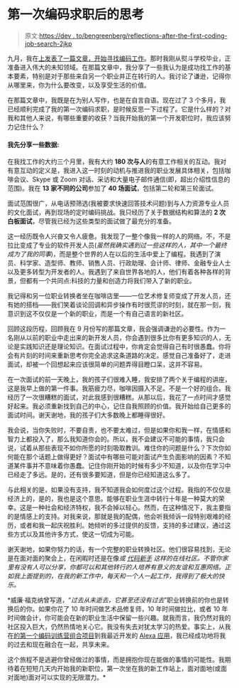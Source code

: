 # 第一次编码求职后的思考

> 原文:[https://dev . to/bengreenberg/reflections-after-the-first-coding-job-search-2jkp](https://dev.to/bengreenberg/reflections-after-the-first-coding-job-search-2jkp)

九月，我在[上发表了一篇文章，开始寻找编码工作](https://dev.to/benhayehudi/beginning-the-coding-job-search)。那时我刚从熨斗学校毕业，正准备进入伟大的未知领域。在那篇文章中，我分享了一些我认为是成功找工作的基本要素，特别是对于那些来自另一个职业并正在转行的人。我讨论了谦逊，记得你从哪里来，你为什么要改变，以及享受生活的价值。

在那篇文章中，我既是在为别人写作，也是在自言自语。现在过了 3 个多月，我已经顺利完成了我的第一次编码求职，是时候反思一下过程了。它是什么样的？对我和其他人来说，有哪些重要的收获？当我开始我的第一个开发职位时，我应该努力记住什么？

#### 我先分享一些数据:

在我找工作的大约三个月里，我有大约 **180 次与人**的有意工作相关的互动。我对有意互动的定义是，我进入这一时刻的动机与推进我的职业发展具体相关，包括咖啡会议、Skype 或 Zoom 对话、采访和大量电子邮件通信(即，超出介绍性信息的范围)。我在 **13 家不同的公司**参加了 **40 场面试**，包括第二轮和第三轮面试。

面试范围很广，从电话预筛选(我被要求快速回答技术问题)到与人力资源专业人员的文化面试，再到现场的定时编码挑战。我只经历了关于数据结构和算法的 **2 次白板面试**，尽管我已经为这些类型的面试做了最充分的准备。

这一经历既令人兴奋又令人疲惫。我发现了一整个像我一样的人的网络。不，不是拉比变成了专业的软件开发人员(*虽然我确实遇到过一些这样的人，其中一个最终成为了我的同事*)，而是整个世界的人在以后的生活中爱上了编程。我遇到了演员、科学家、造型师、教师、销售人员、行政助理、会计师、律师、金融专业人士以及更多转型为开发者的人。我遇到了来自世界各地的人，他们有着各种各样的背景，但都有一个共同点:科技的力量和创造力将我们带入了新的职业。

我记得和另一位职业转换者坐在咖啡店里——一位艺术修复师变成了开发人员，还有她的搭档——我们笑着谈论回调和异步操作有时很荒谬的时刻，就在那一刻，我意识到这不仅仅是一个新的职业，而是一个有自己语言的新社区。

回顾这段历程，回顾我在 9 月份写的那篇文章，我会强调谦逊的必要性。作为一名刚从以前的职业中走出来的新开发人员，你会遇到很多比你有更多知识的人，无论是实践知识还是理论知识。在面试过程中，你肯定会觉得自己有时很愚蠢。你将会有片刻的时间来重新思考你完全追求这条道路的决定。感觉自己准备好了，走进面试，却被一个回想起来应该很简单的问题弄得目瞪口呆，这并不容易。

在一次面试的前一天晚上，我的孩子们很难入睡，我安排了两个关于编程的讲座，这是我早上做的第一件事。我筋疲力尽，咖啡因摄入不足。不是一个好的组合。我经历了一次很糟糕的面试，对此我感到很糟糕。从那以后，我花了一点时间才感觉好起来。我必须重新找到自己的中心，记住自我照顾的价值。我开始给自己更多的面试时间。谢天谢地，我的孩子们大多数晚上都睡得很好。

我会说，当你失败时，不要自责，也不要太难过，但是如果你和我一样，在情感和智力上都投入了，那么我知道你会的。所以，我不会建议不可能的事情，我只会说，试着从那些表现不如你所愿的时刻吸取教训。难住你的问题是什么？下次你如何能在那个话题上做得更好？面试中有哪些可能对面试产生负面影响的因素？不知道某件事并不意味着你愚蠢。记住你刚开始的时候有多少不知道，以及你在学习中已经走了多远。是的，还有很多要知道，但是你已经知道这么多了。

与此相关的是，如果没有支持，我不知道我会如何度过这个过程。我指的不仅仅是经济上的，是的，我也是这个意思。能够在职业生涯中转行十年是一种莫大的荣幸。这是一种社会和经济特权，我不会掉以轻心。然而，在这种情况下，我主要指的是情感上的支持。对我来说，那就是我的配偶，他会听我倾诉一段特别艰难的经历，或者和我一起庆祝胜利。她倾听的多过提供的反馈，支持的多过建议，通过这些方式以及其他许多方式，使这一切成为可能。

谢天谢地，如果你努力的话，有一个完整的职业转换社区。他们很容易找到，无论是在面对面的聚会上，在闲暇时还是在像*或 [*代码新手*](https://www.codenewbie.org/) 这样的在线社区。不管你家里有没有人可以分享，你都可以和其他转行的人培养有意义的友谊和互惠网络。正如我上面提到的，在我的新工作中，每天和一个人一起工作，我得到了极大的快乐。*

 *威廉·福克纳曾写道，“*过去从未逝去，它甚至还没有过去*”职业转换前的你也是转换后的你。如果你花了 10 年时间做艺术品修复师，10 年时间做拉比，或者 10 年时间做会计，你可能会在新的职业生活中保留一些兴趣。就我而言，我仍然对我的社区投入巨大，仍然热情地关心它。我没有失去对犹太学习的热爱。事实上，从我在[的第一个编码训练营组合项目](http://yomkef.fun/)到我最近开发的 [Alexa 应用](https://www.amazon.com/Ben-Greenberg-Torah-Facts/dp/B077ZDHCZL/)，我已经成功地将我的过去和现在融合在一起，共享未来。

这个旅程不是逃避你曾经做过的事情，而是拥抱你现在能做的事情的可能性。我期待着在短短几天内开始我的新职位，第一次坐在我的新工作站上，面对面地(或面对面地)面对可以实现的无限潜力。*